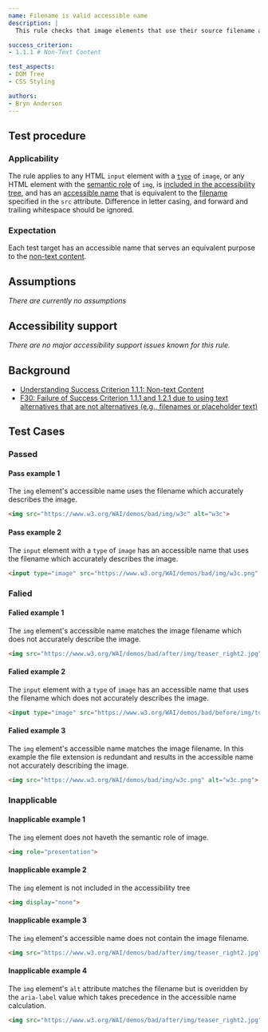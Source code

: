 ```yaml
---
name: Filename is valid accessible name
description: |
  This rule checks that image elements that use their source filename as their accessible name do so without loss of information to the user.

success_criterion:
- 1.1.1 # Non-Text Content

test_aspects:
- DOM Tree
- CSS Styling

authors:
- Bryn Anderson
---
```


## Test procedure

### Applicability

The rule applies to any HTML `input` element with a [`type`](https://www.w3.org/TR/html/sec-forms.html#dom-htmlinputelement-type) of `image`, or any HTML element with the [semantic role](#semantic-role) of `img`, is [included in the accessibility tree](#included-in-the-accessibility-tree), and has an [accessible name](#accessible-name) that is equivalent to the [filename](#filename) specified in the `src` attribute. Difference in letter casing, and forward and trailing whitespace should be ignored.

### Expectation

Each test target has an accessible name that serves an equivalent purpose to the [non-text content](https://www.w3.org/TR/WCAG21/#dfn-non-text-content).

## Assumptions

*There are currently no assumptions*

## Accessibility support

 *There are no major accessibility support issues known for this rule.*

## Background

- [Understanding Success Criterion 1.1.1: Non-text Content](https://www.w3.org/WAI/WCAG21/Understanding/non-text-content.html)
- [F30: Failure of Success Criterion 1.1.1 and 1.2.1 due to using text alternatives that are not alternatives (e.g., filenames or placeholder text)](https://www.w3.org/WAI/WCAG21/Techniques/failures/F30)

## Test Cases

### Passed

#### Pass example 1

The `img` element's accessible name uses the filename which accurately describes the image.

```html
<img src="https://www.w3.org/WAI/demos/bad/img/w3c" alt="w3c">
```

#### Pass example 2

The `input` element with a `type` of `image` has an accessible name that uses the filename which accurately describes the image.

```html
<input type="image" src="https://www.w3.org/WAI/demos/bad/img/w3c.png" alt="W3C">
```

### Falied

#### Falied example 1

The `img` element's accessible name matches the image filename which does not accurately describe the image.

```html
<img src="https://www.w3.org/WAI/demos/bad/after/img/teaser_right2.jpg" alt="teaser_right2">
```

#### Falied example 2

The `input` element with a `type` of `image` has an accessible name that uses the filename which does not accurately describes the image.

```html
<input type="image" src="https://www.w3.org/WAI/demos/bad/before/img/top_weather.gif" alt="top_weather">
```

#### Falied example 3

The `img` element's accessible name matches the image filename. In this example the file extension is redundant and results in the accessible name not accurately describing the image.

```html
<img src="https://www.w3.org/WAI/demos/bad/img/w3c.png" alt="w3c.png">
```

### Inapplicable

#### Inapplicable example 1

The `img` element does not haveth the semantic role of image.

```html
<img role="presentation">
```
#### Inapplicable example 2

The `img` element is not included in the accessibility tree

```html
<img display="none">
```

#### Inapplicable example 3

The `img` element's accessible name does not contain the image filename.

```html
<img src="https://www.w3.org/WAI/demos/bad/after/img/teaser_right2.jpg" alt="modanna lily">
```

#### Inapplicable example 4

The `img` element's `alt` attribute matches the filename but is overidden by the `aria-label` value which takes precedence in the accessible name calculation.

```html
<img src="https://www.w3.org/WAI/demos/bad/after/img/teaser_right2.jpg" alt="teaser_right2.jpg" aria-label="modanna lily">
```
